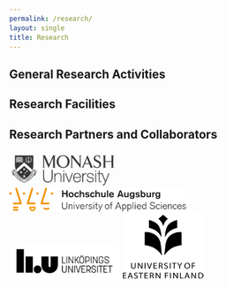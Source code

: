 ```yaml
---
permalink: /research/
layout: single
title: Research 
---
```


## General Research Activities ##



## Research Facilities ##



## Research Partners and Collaborators ##

<img src="/assets/Figures/Monash.png" width="200">  
<img src="/assets/Figures/UAS.png" width="320">  

<img src="/assets/Figures/LiU.png" width="200">  
<img src="/assets/Figures/UEF.jpg" width="150">  

 

